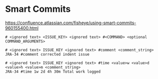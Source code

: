 # Smart Commits

https://confluence.atlassian.com/fisheye/using-smart-commits-960155400.html

```
# <ignored text> <ISSUE_KEY> <ignored text> #<COMMAND> <optional COMMAND_ARGUMENTS>

# <ignored text> ISSUE_KEY <ignored text> #comment <comment_string>
JRA-34 #comment corrected indent issue

# <ignored text> ISSUE_KEY <ignored text> #time <value>w <value>d <value>h <value>m <comment_string>
JRA-34 #time 1w 2d 4h 30m Total work logged

```
